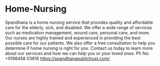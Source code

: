 # Home-Nursing
Spandhana is a home nursing service that provides quality and affordable care for the elderly, sick, and disabled.
We offer a wide range of services such as medication management, wound care, personal care, and more. Our nurses are highly trained and experienced in providing the best possible care for our patients. We also offer a free consultation to help you determine if home nursing is right for you. Contact us today to learn more about our services and how we can help you or your loved ones.
Ph No: +9198458 03616
https://spandhanapublictrust.com/
